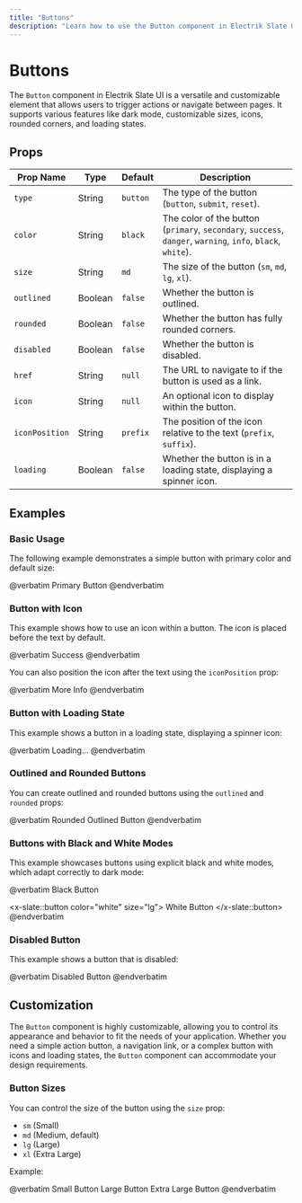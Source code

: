 ```yaml
---
title: "Buttons"
description: "Learn how to use the Button component in Electrik Slate UI"
---
```


# Buttons

The `Button` component in Electrik Slate UI is a versatile and customizable element that allows users to trigger actions or navigate between pages. It supports various features like dark mode, customizable sizes, icons, rounded corners, and loading states.

## Props

| Prop Name      | Type    | Default | Description                                                                                               |
|----------------|---------|---------|-----------------------------------------------------------------------------------------------------------|
| `type`         | String  | `button`| The type of the button (`button`, `submit`, `reset`).                                                      |
| `color`        | String  | `black` | The color of the button (`primary`, `secondary`, `success`, `danger`, `warning`, `info`, `black`, `white`).|
| `size`         | String  | `md`    | The size of the button (`sm`, `md`, `lg`, `xl`).                                                           |
| `outlined`     | Boolean | `false` | Whether the button is outlined.                                                                            |
| `rounded`      | Boolean | `false` | Whether the button has fully rounded corners.                                                              |
| `disabled`     | Boolean | `false` | Whether the button is disabled.                                                                            |
| `href`         | String  | `null`  | The URL to navigate to if the button is used as a link.                                                    |
| `icon`         | String  | `null`  | An optional icon to display within the button.                                                             |
| `iconPosition` | String  | `prefix`| The position of the icon relative to the text (`prefix`, `suffix`).                                        |
| `loading`      | Boolean | `false` | Whether the button is in a loading state, displaying a spinner icon.                                       |

## Examples

### Basic Usage

The following example demonstrates a simple button with primary color and default size:

<x-code-preview>
@verbatim
<x-slate::button color="primary" size="md">
    Primary Button
</x-slate::button>
@endverbatim
</x-code-preview>

### Button with Icon

This example shows how to use an icon within a button. The icon is placed before the text by default.

<x-code-preview>
@verbatim
<x-slate::button color="success" icon="carbon-checkmark">
    Success
</x-slate::button>
@endverbatim
</x-code-preview>

You can also position the icon after the text using the `iconPosition` prop:

<x-code-preview>
@verbatim
<x-slate::button color="info" icon="carbon-information" iconPosition="suffix">
    More Info
</x-slate::button>
@endverbatim
</x-code-preview>

### Button with Loading State

This example shows a button in a loading state, displaying a spinner icon:

<x-code-preview>
@verbatim
<x-slate::button color="warning" loading>
    Loading...
</x-slate::button>
@endverbatim
</x-code-preview>

### Outlined and Rounded Buttons

You can create outlined and rounded buttons using the `outlined` and `rounded` props:

<x-code-preview>
@verbatim
<x-slate::button color="danger" outlined rounded>
    Rounded Outlined Button
</x-slate::button>
@endverbatim
</x-code-preview>

### Buttons with Black and White Modes

This example showcases buttons using explicit black and white modes, which adapt correctly to dark mode:

<x-code-preview>
@verbatim
<x-slate::button color="black" size="lg">
    Black Button
</x-slate::button>

<x-slate::button color="white" size="lg">
    White Button
</x-slate::button>
@endverbatim
</x-code-preview>

### Disabled Button

This example shows a button that is disabled:

<x-code-preview>
@verbatim
<x-slate::button color="secondary" disabled>
    Disabled Button
</x-slate::button>
@endverbatim
</x-code-preview>

## Customization

The `Button` component is highly customizable, allowing you to control its appearance and behavior to fit the needs of your application. Whether you need a simple action button, a navigation link, or a complex button with icons and loading states, the `Button` component can accommodate your design requirements.

### Button Sizes

You can control the size of the button using the `size` prop:

- `sm` (Small)
- `md` (Medium, default)
- `lg` (Large)
- `xl` (Extra Large)

Example:

<x-code-preview>
@verbatim
<x-slate::button color="primary" size="sm">
    Small Button
</x-slate::button>
<x-slate::button color="primary" size="lg">
    Large Button
</x-slate::button>
<x-slate::button color="primary" size="xl">
    Extra Large Button
</x-slate::button>
@endverbatim
</x-code-preview>

